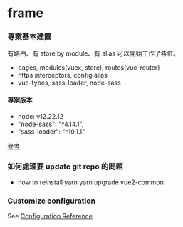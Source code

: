 # frame

### 專案基本建置

有路由、有 store by module、有 alias
可以開始工作了各位。

- pages, modules(vuex, store), routes(vue-router)
- https interceptors, config alias
- vue-types, sass-loader, node-sass

#### 專案版本

- node: v12.22.12
- "node-sass": "^4.14.1",
- "sass-loader": "^10.1.1",

[參考](https://blog.csdn.net/oowweb/article/details/115960195)


### 如何處理要 update git repo 的問題
- how to reinstall yarn
yarn upgrade  vue2-common

### Customize configuration
See [Configuration Reference](https://cli.vuejs.org/config/).
